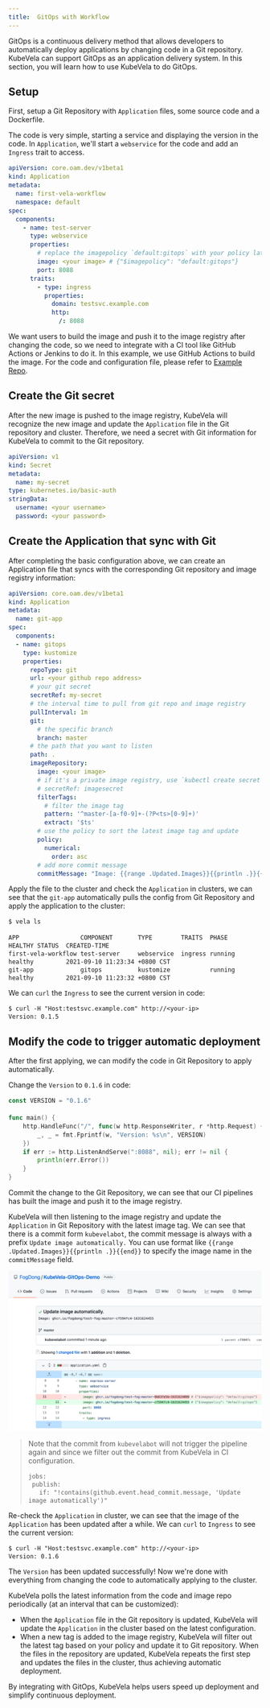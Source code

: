 ```yaml
---
title:  GitOps with Workflow
---
```


GitOps is a continuous delivery method that allows developers to automatically deploy applications by changing code in a Git repository. KubeVela can support GitOps as an application delivery system. In this section, you will learn how to use KubeVela to do GitOps.

## Setup

First, setup a Git Repository with `Application` files, some source code and a Dockerfile.

The code is very simple, starting a service and displaying the version in the code. In `Application`, we'll start a `webservice` for the code and add an `Ingress` trait to access.

```yaml
apiVersion: core.oam.dev/v1beta1
kind: Application
metadata:
  name: first-vela-workflow
  namespace: default
spec:
  components:
    - name: test-server
      type: webservice
      properties:
        # replace the imagepolicy `default:gitops` with your policy later
        image: <your image> # {"$imagepolicy": "default:gitops"}
        port: 8088
      traits:
        - type: ingress
          properties:
            domain: testsvc.example.com
            http:
              /: 8088
```

We want users to build the image and push it to the image registry after changing the code, so we need to integrate with a CI tool like GitHub Actions or Jenkins to do it. In this example, we use GitHub Actions to build the image. For the code and configuration file, please refer to [Example Repo](https://github.com/oam-dev/samples/tree/master/9.GitOps_Demo).

## Create the Git secret

After the new image is pushed to the image registry, KubeVela will recognize the new image and update the `Application` file in the Git repository and cluster. Therefore, we need a secret with Git information for KubeVela to commit to the Git repository.

```yaml
apiVersion: v1
kind: Secret
metadata:
  name: my-secret
type: kubernetes.io/basic-auth
stringData:
  username: <your username>
  password: <your password>
```

## Create the Application that sync with Git

After completing the basic configuration above, we can create an Application file that syncs with the corresponding Git repository and image registry information:

```yaml
apiVersion: core.oam.dev/v1beta1
kind: Application
metadata:
  name: git-app
spec:
  components:
  - name: gitops
    type: kustomize
    properties:
      repoType: git
      url: <your github repo address>
      # your git secret
      secretRef: my-secret
      # the interval time to pull from git repo and image registry
      pullInterval: 1m
      git:
        # the specific branch
        branch: master
      # the path that you want to listen
      path: .
      imageRepository:
        image: <your image>
        # if it's a private image registry, use `kubectl create secret docker-registry` to create the secret
        # secretRef: imagesecret
        filterTags:
          # filter the image tag
          pattern: '^master-[a-f0-9]+-(?P<ts>[0-9]+)'
          extract: '$ts'
        # use the policy to sort the latest image tag and update
        policy:
          numerical:
            order: asc
        # add more commit message
        commitMessage: "Image: {{range .Updated.Images}}{{println .}}{{end}}"
```

Apply the file to the cluster and check the `Application` in clusters, we can see that the `git-app` automatically pulls the config from Git Repository and apply the application to the cluster:

```shell
$ vela ls

APP                	COMPONENT     	TYPE      	TRAITS 	PHASE  	HEALTHY	STATUS	CREATED-TIME
first-vela-workflow	test-server	    webservice	ingress	running	healthy	      	2021-09-10 11:23:34 +0800 CST
git-app            	gitops        	kustomize 	       	running	healthy	      	2021-09-10 11:23:32 +0800 CST
```

We can `curl` the `Ingress` to see the current version in code:

```shell 
$ curl -H "Host:testsvc.example.com" http://<your-ip>
Version: 0.1.5
```

## Modify the code to trigger automatic deployment

After the first applying, we can modify the code in Git Repository to apply automatically.

Change the `Version` to `0.1.6` in code:

```go
const VERSION = "0.1.6"

func main() {
	http.HandleFunc("/", func(w http.ResponseWriter, r *http.Request) {
		_, _ = fmt.Fprintf(w, "Version: %s\n", VERSION)
	})
	if err := http.ListenAndServe(":8088", nil); err != nil {
		println(err.Error())
	}
}
```

Commit the change to the Git Repository, we can see that our CI pipelines has built the image and push it to the image registry.

KubeVela will then listening to the image registry and update the `Application` in Git Repository with the latest image tag. We can see that there is a commit form `kubevelabot`, the commit message is always with a prefix `Update image automatically.` You can use format like `{{range .Updated.Images}}{{println .}}{{end}}` to specify the image name in the `commitMessage` field.

![alt](../resources/gitops-commit.png)

> Note that the commit from `kubevelabot` will not trigger the pipeline again and since we filter out the commit from KubeVela in CI configuration.
> 
> ```shell
> jobs:
>  publish:
>    if: "!contains(github.event.head_commit.message, 'Update image automatically')"
> ```

Re-check the `Application` in cluster, we can see that the image of the `Application` has been updated after a while. We can `curl` to `Ingress` to see the current version:

```shell 
$ curl -H "Host:testsvc.example.com" http://<your-ip>
Version: 0.1.6
```

The `Version` has been updated successfully! Now we're done with everything from changing the code to automatically applying to the cluster.

KubeVela polls the latest information from the code and image repo periodically (at an interval that can be customized):
* When the `Application` file in the Git repository is updated, KubeVela will update the `Application` in the cluster based on the latest configuration.
* When a new tag is added to the image registry, KubeVela will filter out the latest tag based on your policy and update it to Git repository. When the files in the repository are updated, KubeVela repeats the first step and updates the files in the cluster, thus achieving automatic deployment.

By integrating with GitOps, KubeVela helps users speed up deployment and simplify continuous deployment.